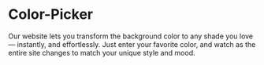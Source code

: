 # Color-Picker
Our website lets you transform the background color to any shade you love — instantly, and effortlessly. Just enter your favorite color, and watch as the entire site changes to match your unique style and mood.
